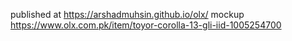 published at  https://arshadmuhsin.github.io/olx/
 mockup https://www.olx.com.pk/item/toyor-corolla-13-gli-iid-1005254700
